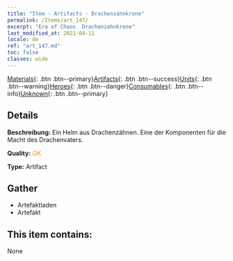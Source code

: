 ```yaml
---
title: "Item - Artifacts - Drachenzahnkrone"
permalink: /Items/art_147/
excerpt: "Era of Chaos  Drachenzahnkrone"
last_modified_at: 2021-04-11
locale: de
ref: "art_147.md"
toc: false
classes: wide
---
```

 [Materials](/de/Items/){: .btn .btn--primary}[Artifacts](/de/Items/Artifacts/){: .btn .btn--success}[Units](/de/Items/Units/){: .btn .btn--warning}[Heroes](/de/Items/Heroes/){: .btn .btn--danger}[Consumables](/de/Items/Consumables/){: .btn .btn--info}[Unknown](/de/Items/Unknown/){: .btn .btn--primary}

## Details
 **Beschreibung:** Ein Helm aus Drachenzähnen. Eine der Komponenten für die Macht des Drachenvaters.

 **Quality:** <span style="color: #FF8C00">OK</span>

 **Type:** Artifact

## Gather

*    Artefaktladen 
*    Artefakt 

## This item contains:

  None

